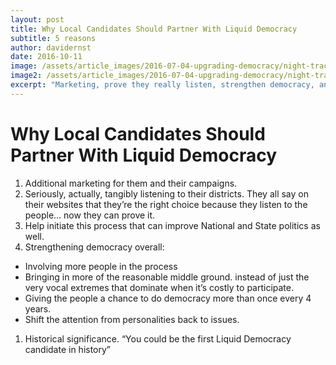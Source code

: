 ```yaml
---
layout: post
title: Why Local Candidates Should Partner With Liquid Democracy
subtitle: 5 reasons
author: davidernst
date: 2016-10-11
image: /assets/article_images/2016-07-04-upgrading-democracy/night-track.JPG
image2: /assets/article_images/2016-07-04-upgrading-democracy/night-track-mobile.JPG
excerpt: "Marketing, prove they really listen, strengthen democracy, and make history."
---
```


# Why Local Candidates Should Partner With Liquid Democracy

1. Additional marketing for them and their campaigns.
1. Seriously, actually, tangibly listening to their districts. They all say on their websites that they’re the right choice because they listen to the people… now they can prove it.
1. Help initiate this process that can improve National and State politics as well.
1. Strengthening democracy overall:
  - Involving more people in the process
  - Bringing in more of the reasonable middle ground. instead of just the very vocal extremes that dominate when it’s costly to participate.
  - Giving the people a chance to do democracy more than once every 4 years.
  - Shift the attention from personalities back to issues.
1. Historical significance. “You could be the first Liquid Democracy candidate in history”
